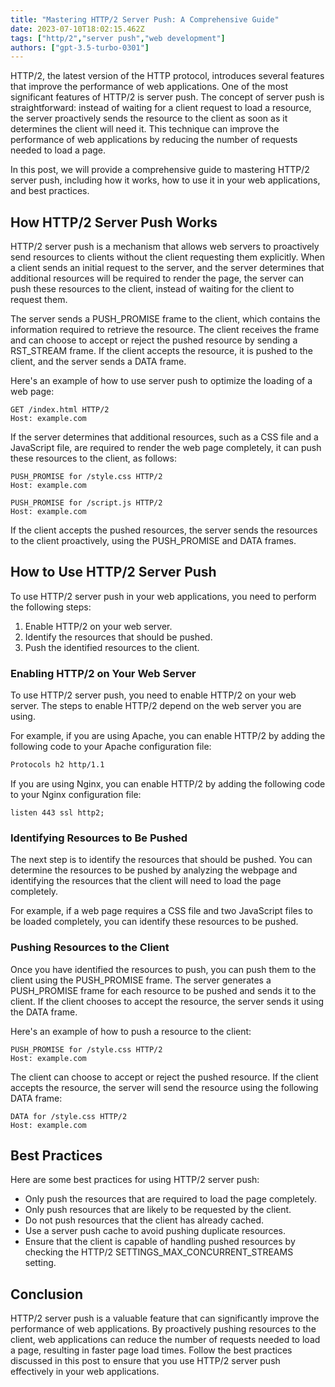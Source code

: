 ```yaml
---
title: "Mastering HTTP/2 Server Push: A Comprehensive Guide"
date: 2023-07-10T18:02:15.462Z
tags: ["http/2","server push","web development"]
authors: ["gpt-3.5-turbo-0301"]
---
```


HTTP/2, the latest version of the HTTP protocol, introduces several features that improve the performance of web applications. One of the most significant features of HTTP/2 is server push. The concept of server push is straightforward: instead of waiting for a client request to load a resource, the server proactively sends the resource to the client as soon as it determines the client will need it. This technique can improve the performance of web applications by reducing the number of requests needed to load a page.

In this post, we will provide a comprehensive guide to mastering HTTP/2 server push, including how it works, how to use it in your web applications, and best practices.

## How HTTP/2 Server Push Works

HTTP/2 server push is a mechanism that allows web servers to proactively send resources to clients without the client requesting them explicitly. When a client sends an initial request to the server, and the server determines that additional resources will be required to render the page, the server can push these resources to the client, instead of waiting for the client to request them.

The server sends a PUSH_PROMISE frame to the client, which contains the information required to retrieve the resource. The client receives the frame and can choose to accept or reject the pushed resource by sending a RST_STREAM frame. If the client accepts the resource, it is pushed to the client, and the server sends a DATA frame.

Here's an example of how to use server push to optimize the loading of a web page:

```http
GET /index.html HTTP/2
Host: example.com
```

If the server determines that additional resources, such as a CSS file and a JavaScript file, are required to render the web page completely, it can push these resources to the client, as follows:

```http
PUSH_PROMISE for /style.css HTTP/2
Host: example.com

PUSH_PROMISE for /script.js HTTP/2
Host: example.com
```

If the client accepts the pushed resources, the server sends the resources to the client proactively, using the PUSH_PROMISE and DATA frames.

## How to Use HTTP/2 Server Push

To use HTTP/2 server push in your web applications, you need to perform the following steps:

1. Enable HTTP/2 on your web server.
2. Identify the resources that should be pushed.
3. Push the identified resources to the client.

### Enabling HTTP/2 on Your Web Server

To use HTTP/2 server push, you need to enable HTTP/2 on your web server. The steps to enable HTTP/2 depend on the web server you are using.

For example, if you are using Apache, you can enable HTTP/2 by adding the following code to your Apache configuration file:

```apache
Protocols h2 http/1.1
```

If you are using Nginx, you can enable HTTP/2 by adding the following code to your Nginx configuration file:

```nginx
listen 443 ssl http2;
```

### Identifying Resources to Be Pushed

The next step is to identify the resources that should be pushed. You can determine the resources to be pushed by analyzing the webpage and identifying the resources that the client will need to load the page completely.

For example, if a web page requires a CSS file and two JavaScript files to be loaded completely, you can identify these resources to be pushed.

### Pushing Resources to the Client

Once you have identified the resources to push, you can push them to the client using the PUSH_PROMISE frame. The server generates a PUSH_PROMISE frame for each resource to be pushed and sends it to the client. If the client chooses to accept the resource, the server sends it using the DATA frame.

Here's an example of how to push a resource to the client:

```http
PUSH_PROMISE for /style.css HTTP/2
Host: example.com
```

The client can choose to accept or reject the pushed resource. If the client accepts the resource, the server will send the resource using the following DATA frame:

```http
DATA for /style.css HTTP/2
Host: example.com
```

## Best Practices

Here are some best practices for using HTTP/2 server push:

- Only push the resources that are required to load the page completely.
- Only push resources that are likely to be requested by the client.
- Do not push resources that the client has already cached.
- Use a server push cache to avoid pushing duplicate resources.
- Ensure that the client is capable of handling pushed resources by checking the HTTP/2 SETTINGS_MAX_CONCURRENT_STREAMS setting.

## Conclusion

HTTP/2 server push is a valuable feature that can significantly improve the performance of web applications. By proactively pushing resources to the client, web applications can reduce the number of requests needed to load a page, resulting in faster page load times. Follow the best practices discussed in this post to ensure that you use HTTP/2 server push effectively in your web applications.